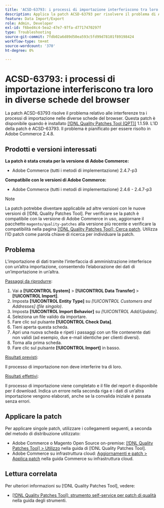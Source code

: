 ```yaml
---
title: 'ACSD-63793: i processi di importazione interferiscono tra loro in diverse schede del browser'
description: Applica la patch ACSD-63793 per risolvere il problema di Adobe Commerce, in cui i processi di importazione interferiscono tra loro in diverse schede del browser.
feature: Data Import/Export
role: Admin, Developer
exl-id: f6bed4c4-5ea2-47e7-97fa-d7717470297f
type: Troubleshooting
source-git-commit: 7fdb02a6d89d50ea593c5fd99d78101f89198424
workflow-type: tm+mt
source-wordcount: '370'
ht-degree: 0%

---
```


# ACSD-63793: i processi di importazione interferiscono tra loro in diverse schede del browser

La patch ACSD-63793 risolve il problema relativo alle interferenze tra i processi di importazione nelle diverse schede del browser. Questa patch è disponibile quando è installato [[!DNL Quality Patches Tool (QPT)]](/help/tools/quality-patches-tool/quality-patches-tool-to-self-serve-quality-patches.md) 1.1.59. L’ID della patch è ACSD-63793. Il problema è pianificato per essere risolto in Adobe Commerce 2.4.8.

## Prodotti e versioni interessati

**La patch è stata creata per la versione di Adobe Commerce:**

* Adobe Commerce (tutti i metodi di implementazione) 2.4.7-p3

**Compatibile con le versioni di Adobe Commerce:**

* Adobe Commerce (tutti i metodi di implementazione) 2.4.6 - 2.4.7-p3

>[!NOTE]
>
>La patch potrebbe diventare applicabile ad altre versioni con le nuove versioni di [!DNL Quality Patches Tool]. Per verificare se la patch è compatibile con la versione di Adobe Commerce in uso, aggiornare il pacchetto `magento/quality-patches` alla versione più recente e verificare la compatibilità nella pagina [[!DNL Quality Patches Tool]: Cerca patch](https://experienceleague.adobe.com/tools/commerce-quality-patches/index.html). Utilizza l’ID patch come parola chiave di ricerca per individuare la patch.

## Problema

L’importazione di dati tramite l’interfaccia di amministrazione interferisce con un’altra importazione, consentendo l’elaborazione dei dati di un’importazione in un’altra.

<u>Passaggi da riprodurre</u>:

1. Vai a **[!UICONTROL System]** > **[!UICONTROL Data Transfer]** > **[!UICONTROL Import]**.
1. Imposta **[!UICONTROL Entity Type]** su *[!UICONTROL Customers and Addresses] (file singolo)*.
1. Imposta **[!UICONTROL Import Behavior]** su *[!UICONTROL Add/Update]*.
1. Seleziona un file valido da importare.
1. Fare clic sul pulsante **[!UICONTROL Check Data]**.
1. Tieni aperta questa scheda.
1. Apri una nuova scheda e ripeti i passaggi con un file contenente dati non validi (ad esempio, due e-mail identiche per clienti diversi).
1. Torna alla prima scheda.
1. Fare clic sul pulsante **[!UICONTROL Import]** in basso.

<u>Risultati previsti</u>:

Il processo di importazione non deve interferire tra di loro.

<u>Risultati effettivi</u>:

Il processo di importazione viene completato e il file del report è disponibile per il download. Indica un errore nella seconda riga e i dati di un’altra importazione vengono elaborati, anche se la convalida iniziale è passata senza errori.

## Applicare la patch

Per applicare singole patch, utilizzare i collegamenti seguenti, a seconda del metodo di distribuzione utilizzato:

* Adobe Commerce o Magento Open Source on-premise: [[!DNL Quality Patches Tool] > Utilizzo](/help/tools/quality-patches-tool/usage.md) nella guida di [!DNL Quality Patches Tool].
* Adobe Commerce su infrastruttura cloud: [Aggiornamenti e patch > Applica patch](https://experienceleague.adobe.com/docs/commerce-cloud-service/user-guide/develop/upgrade/apply-patches.html) nella guida Commerce su infrastruttura cloud.

## Lettura correlata

Per ulteriori informazioni su [!DNL Quality Patches Tool], vedere:

* [[!DNL Quality Patches Tool]: strumento self-service per patch di qualità](/help/tools/quality-patches-tool/quality-patches-tool-to-self-serve-quality-patches.md) nella guida degli strumenti.
